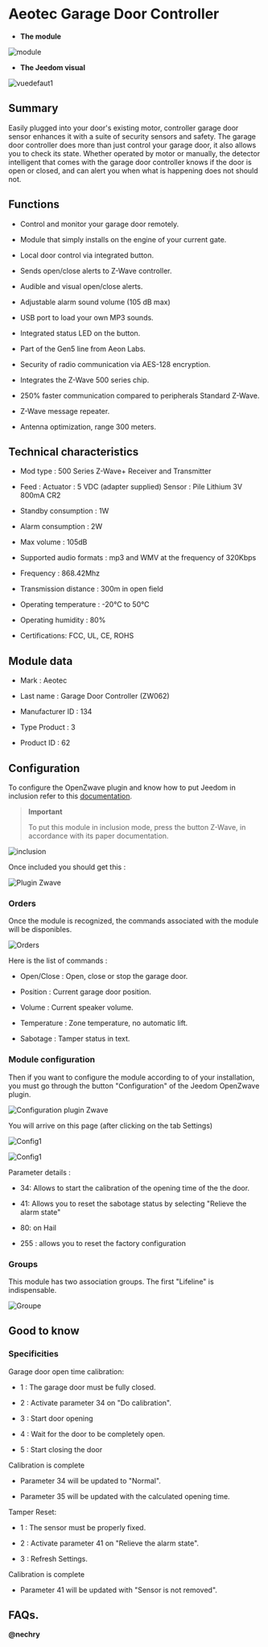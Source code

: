Aeotec Garage Door Controller 
====================================



-   **The module**



![module](images/aeotec.garagedoorcontroller/module.jpg)



-   **The Jeedom visual**



![vuedefaut1](images/aeotec.garagedoorcontroller/vuedefaut1.jpg)



Summary 
------



Easily plugged into your door's existing motor, controller
garage door sensor enhances it with a suite of security sensors and
safety. The garage door controller does more than just
control your garage door, it also allows you to check
its state. Whether operated by motor or manually, the detector
intelligent that comes with the garage door controller knows if the door
is open or closed, and can alert you when what is happening does not
should not.



Functions 
---------



-   Control and monitor your garage door remotely.

-   Module that simply installs on the engine of your
    current gate.

-   Local door control via integrated button.

-   Sends open/close alerts to Z-Wave controller.

-   Audible and visual open/close alerts.

-   Adjustable alarm sound volume (105 dB max)

-   USB port to load your own MP3 sounds.

-   Integrated status LED on the button.

-   Part of the Gen5 line from Aeon Labs.

-   Security of radio communication via AES-128 encryption.

-   Integrates the Z-Wave 500 series chip.

-   250% faster communication compared to peripherals
    Standard Z-Wave.

-   Z-Wave message repeater.

-   Antenna optimization, range 300 meters.



Technical characteristics 
---------------------------



-   Mod type : 500 Series Z-Wave+ Receiver and Transmitter

-   Feed : Actuator : 5 VDC (adapter supplied) Sensor : Pile
    Lithium 3V 800mA CR2

-   Standby consumption : 1W

-   Alarm consumption : 2W

-   Max volume : 105dB

-   Supported audio formats : mp3 and WMV at the frequency of 320Kbps

-   Frequency : 868.42Mhz

-   Transmission distance : 300m in open field

-   Operating temperature : -20°C to 50°C

-   Operating humidity : 80%

-   Certifications: FCC, UL, CE, ROHS



Module data 
-----------------



-   Mark : Aeotec

-   Last name : Garage Door Controller (ZW062)

-   Manufacturer ID : 134

-   Type Product : 3

-   Product ID : 62



Configuration 
-------------



To configure the OpenZwave plugin and know how to put Jeedom in
inclusion refer to this
[documentation](https://doc.jeedom.com/en_US/plugins/automation%20protocol/openzwave/).



> **Important**
>
> To put this module in inclusion mode, press the button
> Z-Wave, in accordance with its paper documentation.



![inclusion](images/aeotec.garagedoorcontroller/inclusion.jpg)



Once included you should get this :



![Plugin Zwave](images/aeotec.garagedoorcontroller/information.jpg)



### Orders 



Once the module is recognized, the commands associated with the module will be
disponibles.



![Orders](images/aeotec.garagedoorcontroller/commandes.jpg)



Here is the list of commands :



-   Open/Close : Open, close or stop the garage door.

-   Position : Current garage door position.

-   Volume : Current speaker volume.

-   Temperature : Zone temperature, no automatic lift.

-   Sabotage : Tamper status in text.



### Module configuration 



Then if you want to configure the module according to
of your installation, you must go through the button
"Configuration" of the Jeedom OpenZwave plugin.



![Configuration plugin Zwave](images/plugin/bouton_configuration.jpg)



You will arrive on this page (after clicking on the tab
Settings)



![Config1](images/aeotec.garagedoorcontroller/config1.jpg)

![Config1](images/aeotec.garagedoorcontroller/config2.jpg)



Parameter details :



-   34: Allows to start the calibration of the opening time of the
    the door.

-   41: Allows you to reset the sabotage status by selecting "Relieve
    the alarm state"

-   80: on Hail

-   255 : allows you to reset the factory configuration



### Groups 



This module has two association groups. The first "Lifeline" is
indispensable.



![Groupe](images/aeotec.garagedoorcontroller/groupe.jpg)



Good to know 
------------



### Specificities 

Garage door open time calibration:

-   1 : The garage door must be fully closed.

-   2 : Activate parameter 34 on "Do calibration".

-   3 : Start door opening

-   4 : Wait for the door to be completely open.

-   5 : Start closing the door

Calibration is complete

-   Parameter 34 will be updated to "Normal".

-   Parameter 35 will be updated with the calculated opening time.



Tamper Reset:

-   1 : The sensor must be properly fixed.

-   2 : Activate parameter 41 on "Relieve the alarm state".

-   3 : Refresh Settings.

Calibration is complete

-   Parameter 41 will be updated with "Sensor is not removed".



FAQs. 
------





**@nechry**
